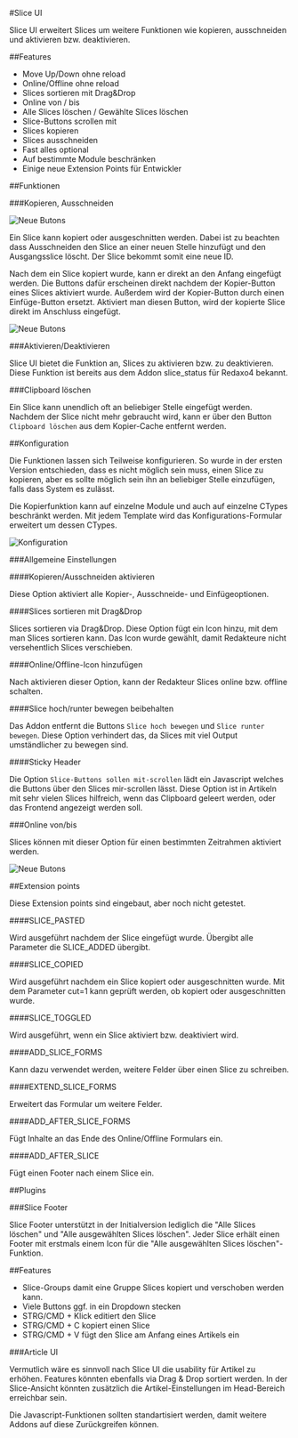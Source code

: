 #Slice UI

Slice UI erweitert Slices um weitere Funktionen wie kopieren, ausschneiden und aktivieren bzw. deaktivieren.

##Features

- Move Up/Down ohne reload
- Online/Offline ohne reload
- Slices sortieren mit Drag&Drop
- Online von / bis
- Alle Slices löschen / Gewählte Slices löschen
- Slice-Buttons scrollen mit
- Slices kopieren
- Slices ausschneiden
- Fast alles optional
- Auf bestimmte Module beschränken
- Einige neue Extension Points für Entwickler

##Funktionen

###Kopieren, Ausschneiden

![Neue Butons](/../assets/slice_ui.png?raw=true)

Ein Slice kann kopiert oder ausgeschnitten werden. Dabei ist zu beachten dass Ausschneiden den Slice an einer neuen Stelle hinzufügt und den Ausgangsslice löscht. Der Slice bekommt somit eine neue ID.

Nach dem ein Slice kopiert wurde, kann er direkt an den Anfang eingefügt werden. Die Buttons dafür erscheinen direkt nachdem der Kopier-Button eines Slices aktiviert wurde. Außerdem wird der Kopier-Button durch einen Einfüge-Button ersetzt. Aktiviert man diesen Button, wird der kopierte Slice direkt im Anschluss eingefügt.

![Neue Butons](/../assets/slice_ui_copied.png?raw=true)

###Aktivieren/Deaktivieren

Slice UI bietet die Funktion an, Slices zu aktivieren bzw. zu deaktivieren. Diese Funktion ist bereits aus dem Addon slice_status für Redaxo4 bekannt. 

###Clipboard löschen

Ein Slice kann unendlich oft an beliebiger Stelle eingefügt werden. Nachdem der Slice nicht mehr gebraucht wird, kann er über den Button `Clipboard löschen` aus dem Kopier-Cache entfernt werden.

##Konfiguration

Die Funktionen lassen sich Teilweise konfigurieren. So wurde in der ersten Version entschieden, dass es nicht möglich sein muss, einen Slice zu kopieren, aber es sollte möglich sein ihn an beliebiger Stelle einzufügen, falls dass System es zulässt.

Die Kopierfunktion kann auf einzelne Module und auch auf einzelne CTypes beschränkt werden. Mit jedem Template wird das Konfigurations-Formular erweitert um dessen CTypes.

![Konfiguration](/../assets/slice_ui_settings.png?raw=true)

###Allgemeine Einstellungen

####Kopieren/Ausschneiden aktivieren

Diese Option aktiviert alle Kopier-, Ausschneide- und Einfügeoptionen.

####Slices sortieren mit Drag&Drop

Slices sortieren via Drag&Drop. Diese Option fügt ein Icon hinzu, mit dem man Slices sortieren kann. Das Icon wurde gewählt, damit Redakteure nicht versehentlich Slices verschieben.

####Online/Offline-Icon hinzufügen

Nach aktivieren dieser Option, kann der Redakteur Slices online bzw. offline schalten.

####Slice hoch/runter bewegen beibehalten

Das Addon entfernt die Buttons `Slice hoch bewegen` und `Slice runter bewegen`. Diese Option verhindert das, da Slices mit viel Output umständlicher zu bewegen sind.

####Sticky Header

Die Option `Slice-Buttons sollen mit-scrollen` lädt ein Javascript welches die Buttons über den Slices mir-scrollen lässt. Diese Option ist in Artikeln mit sehr vielen Slices hilfreich, wenn das Clipboard geleert werden, oder das Frontend angezeigt werden soll. 

###Online von/bis

Slices können mit dieser Option für einen bestimmten Zeitrahmen aktiviert werden.

![Neue Butons](/../assets/online_offline.png?raw=true)

##Extension points

Diese Extension points sind eingebaut, aber noch nicht getestet.

####SLICE_PASTED

Wird ausgeführt nachdem der Slice eingefügt wurde. Übergibt alle Parameter die SLICE_ADDED übergibt.

####SLICE_COPIED

Wird ausgeführt nachdem ein Slice kopiert oder ausgeschnitten wurde. Mit dem Parameter cut=1 kann geprüft werden, ob kopiert oder ausgeschnitten wurde.

####SLICE_TOGGLED

Wird ausgeführt, wenn ein Slice aktiviert bzw. deaktiviert wird.

####ADD_SLICE_FORMS

Kann dazu verwendet werden, weitere Felder über einen Slice zu schreiben.

####EXTEND_SLICE_FORMS

Erweitert das Formular um weitere Felder.

####ADD_AFTER_SLICE_FORMS

Fügt Inhalte an das Ende des Online/Offline Formulars ein.

####ADD_AFTER_SLICE 

Fügt einen Footer nach einem Slice ein.

##Plugins

###Slice Footer

Slice Footer unterstützt in der Initialversion lediglich die "Alle Slices löschen" und "Alle ausgewählten Slices löschen". Jeder Slice erhält einen Footer mit erstmals einem Icon für die "Alle ausgewählten Slices löschen"-Funktion.

##Features

- Slice-Groups damit eine Gruppe Slices kopiert und verschoben werden kann.
- Viele Buttons ggf. in ein Dropdown stecken
- STRG/CMD + Klick editiert den Slice
- STRG/CMD + C kopiert einen Slice
- STRG/CMD + V fügt den Slice am Anfang eines Artikels ein


###Article UI

Vermutlich wäre es sinnvoll nach Slice UI die usability für Artikel zu erhöhen. Features könnten ebenfalls via Drag & Drop sortiert werden. In der Slice-Ansicht könnten zusätzlich die Artikel-Einstellungen im Head-Bereich erreichbar sein.

Die Javascript-Funktionen sollten standartisiert werden, damit weitere Addons auf diese Zurückgreifen können. 
